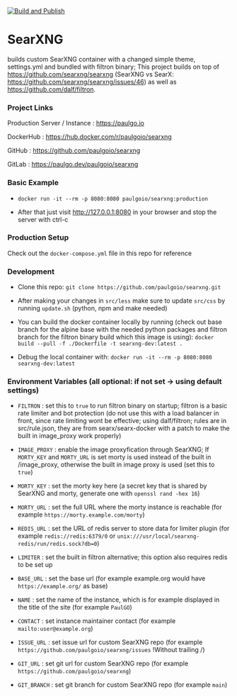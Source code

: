 [![Build and Publish](https://github.com/twelsby/searx/actions/workflows/build.yaml/badge.svg)](https://github.com/twelsby/searx/actions/workflows/build.yaml)

# SearXNG

builds custom SearXNG container with a changed simple theme, settings.yml and bundled with filtron binary; This project builds on top of https://github.com/searxng/searxng (SearXNG vs SearX: https://github.com/searxng/searxng/issues/46) as well as https://github.com/dalf/filtron.



### Project Links

Production Server / Instance : https://paulgo.io

DockerHub : https://hub.docker.com/r/paulgoio/searxng

GitHub : https://github.com/paulgoio/searxng

GitLab : https://paulgo.dev/paulgoio/searxng



### Basic Example

* ```docker run -it --rm -p 8080:8080 paulgoio/searxng:production```

* After that just visit http://127.0.0.1:8080 in your browser and stop the server with ctrl-c



### Production Setup

Check out the `docker-compose.yml` file in this repo for reference



### Development

* Clone this repo: ```git clone https://github.com/paulgoio/searxng.git```

* After making your changes in `src/less` make sure to update `src/css` by running `update.sh` (python, npm and make needed)

* You can build the docker container locally by running (check out base branch for the alpine base with the needed python packages and filtron branch for the filtron binary build which this image is using): ```docker build --pull -f ./Dockerfile -t searxng-dev:latest .```

* Debug the local container with: ```docker run -it --rm -p 8080:8080 searxng-dev:latest```



### Environment Variables (all optional: if not set -> using default settings)

* ```FILTRON``` : set this to `true` to run filtron binary on startup; filtron is a basic rate limiter and bot protection (do not use this with a load balancer in front, since rate limiting wont be effective; using dalf/filtron; rules are in src/rule.json, they are from searx/searx-docker with a patch to make the built in image_proxy work properly)

* ```IMAGE_PROXY``` : enable the image proxyfication through SearXNG; If `MORTY_KEY` and `MORTY_URL` is set morty is used instead of the built in /image_proxy, otherwise the built in image proxy is used (set this to `true`)

* ```MORTY_KEY``` : set the morty key here (a secret key that is shared by SearXNG and morty, generate one with `openssl rand -hex 16`)

* ```MORTY_URL``` : set the full URL where the morty instance is reachable (for example `https://morty.example.com/morty`)

* ```REDIS_URL``` : set the URL of redis server to store data for limiter plugin (for example `redis://redis:6379/0` or `unix:///usr/local/searxng-redis/run/redis.sock?db=0`)

* ```LIMITER``` : set the built in filtron alternative; this option also requires redis to be set up

* ```BASE_URL``` : set the base url (for example example.org would have `https://example.org/` as base)

* ```NAME``` : set the name of the instance, which is for example displayed in the title of the site (for example `PaulGO`)

* ```CONTACT``` : set instance maintainer contact (for example `mailto:user@example.org`)

* ```ISSUE_URL``` : set issue url for custom SearXNG repo (for example `https://github.com/paulgoio/searxng/issues` !Without trailing /)

* ```GIT_URL``` : set git url for custom SearXNG repo (for example `https://github.com/paulgoio/searxng`)

* ```GIT_BRANCH``` : set git branch for custom SearXNG repo (for example `main`)
